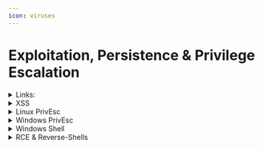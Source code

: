 ```yaml
---
icon: viruses
---
```


# Exploitation, Persistence & Privilege Escalation

<details>

<summary>Links:</summary>

[https://www.exploit-db.com/](https://www.exploit-db.com/)

[https://github.com/swisskyrepo/PayloadsAllTheThings](https://github.com/swisskyrepo/PayloadsAllTheThings)

</details>

<details>

<summary>XSS</summary>

[https://book.hacktricks.xyz/pentesting-web/xss-cross-site-scripting](https://book.hacktricks.xyz/pentesting-web/xss-cross-site-scripting)

</details>

<details>

<summary>Linux PrivEsc</summary>

[https://juggernaut-sec.com/lxd-container/](https://juggernaut-sec.com/lxd-container/)

[https://exploit-notes.hdks.org/exploit/linux/privilege-escalation](https://exploit-notes.hdks.org/exploit/linux/privilege-escalation)

[https://book.hacktricks.xyz/linux-hardening/privilege-escalation/interesting-groups-linux-pe](https://book.hacktricks.xyz/linux-hardening/privilege-escalation/interesting-groups-linux-pe)

[https://gtfobins.github.io/](https://gtfobins.github.io/)

[https://gist.github.com/A1vinSmith/78786df7899a840ec43c5ddecb6a4740](https://gist.github.com/A1vinSmith/78786df7899a840ec43c5ddecb6a4740)

</details>

<details>

<summary>Windows PrivEsc</summary>



</details>

<details>

<summary>Windows Shell</summary>

[https://github.com/Hackplayers/evil-winrm](https://github.com/Hackplayers/evil-winrm)

</details>

<details>

<summary>RCE &#x26; Reverse-Shells</summary>

[https://vulp3cula.gitbook.io/hackers-grimoire/exploitation/web-application/rce](https://vulp3cula.gitbook.io/hackers-grimoire/exploitation/web-application/rce)

[https://swisskyrepo.github.io/InternalAllTheThings/cheatsheets/shell-reverse-cheatsheet/#python](https://swisskyrepo.github.io/InternalAllTheThings/cheatsheets/shell-reverse-cheatsheet/#python)



</details>

